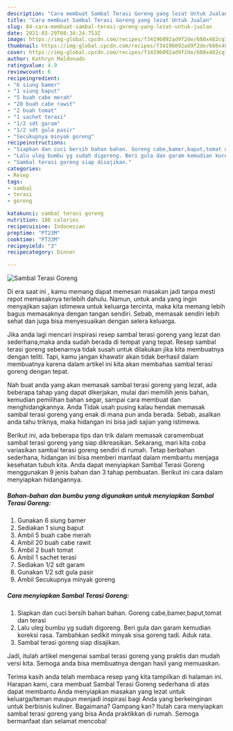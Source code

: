 ```yaml
---
description: "Cara membuat Sambal Terasi Goreng yang lezat Untuk Jualan"
title: "Cara membuat Sambal Terasi Goreng yang lezat Untuk Jualan"
slug: 84-cara-membuat-sambal-terasi-goreng-yang-lezat-untuk-jualan
date: 2021-03-29T08:34:24.753Z
image: https://img-global.cpcdn.com/recipes/f34196092ad9f2de/680x482cq70/sambal-terasi-goreng-foto-resep-utama.jpg
thumbnail: https://img-global.cpcdn.com/recipes/f34196092ad9f2de/680x482cq70/sambal-terasi-goreng-foto-resep-utama.jpg
cover: https://img-global.cpcdn.com/recipes/f34196092ad9f2de/680x482cq70/sambal-terasi-goreng-foto-resep-utama.jpg
author: Kathryn Maldonado
ratingvalue: 4.9
reviewcount: 6
recipeingredient:
- "6 siung bamer"
- "1 siung baput"
- "5 buah cabe merah"
- "20 buah cabe rawit"
- "2 buah tomat"
- "1 sachet terasi"
- "1/2 sdt garam"
- "1/2 sdt gula pasir"
- "Secukupnya minyak goreng"
recipeinstructions:
- "Siapkan dan cuci bersih bahan bahan. Goreng cabe,bamer,baput,tomat dan terasi"
- "Lalu uleg bumbu yg sudah digoreng. Beri gula dan garam kemudian koreksi rasa. Tambahkan sedikit minyak sisa goreng tadi. Aduk rata."
- "Sambal terasi goreng siap disajikan."
categories:
- Resep
tags:
- sambal
- terasi
- goreng

katakunci: sambal terasi goreng 
nutrition: 186 calories
recipecuisine: Indonesian
preptime: "PT23M"
cooktime: "PT33M"
recipeyield: "3"
recipecategory: Dinner

---
```



![Sambal Terasi Goreng](https://img-global.cpcdn.com/recipes/f34196092ad9f2de/680x482cq70/sambal-terasi-goreng-foto-resep-utama.jpg)

Di era  saat ini , kamu memang dapat memesan masakan jadi tanpa mesti repot memasaknya terlebih dahulu. Namun, untuk anda yang ingin menyajikan sajian istimewa untuk keluarga tercinta, maka kita memang lebih bagus memasaknya dengan tangan sendiri. Sebab, memasak sendiri lebih sehat dan juga bisa menyesuaikan dengan selera keluarga.

Jika anda lagi mencari inspirasi resep sambal terasi goreng yang lezat dan sederhana,maka anda sudah berada di tempat yang tepat. Resep sambal terasi goreng  sebenarnya tidak susah untuk dilakukan jika kita membuatnya dengan teliti. Tapi, kamu jangan khawatir akan tidak berhasil dalam membuatnya 
karena dalam artikel ini kita akan membahas sambal terasi goreng dengan tepat.  



Nah buat anda yang akan memasak sambal terasi goreng yang lezat, ada beberapa tahap yang dapat dikerjakan, mulai dari memilih jenis bahan, kemudian pemilihan bahan segar, sampai cara membuat dan menghidangkannya. Anda Tidak usah pusing kalau hendak memasak sambal terasi goreng yang enak di mana pun anda berada. Sebab, asalkan anda  tahu triknya, maka hidangan ini bisa jadi sajian yang istimewa.

Berikut ini, ada beberapa tips dan trik dalam memasak caramembuat sambal terasi goreng yang siap dikreasikan. Sekarang, mari kita coba variasikan sambal terasi goreng sendiri di rumah. Tetap berbahan sederhana, hidangan ini bisa memberi manfaat dalam membantu menjaga kesehatan tubuh kita. Anda dapat menyiapkan Sambal Terasi Goreng menggunakan 9 jenis bahan dan 3 tahap pembuatan. Berikut ini cara dalam menyiapkan hidangannya.

<!--inarticleads1-->

##### Bahan-bahan dan bumbu yang digunakan untuk menyiapkan Sambal Terasi Goreng:

1. Gunakan 6 siung bamer
1. Sediakan 1 siung baput
1. Ambil 5 buah cabe merah
1. Ambil 20 buah cabe rawit
1. Ambil 2 buah tomat
1. Ambil 1 sachet terasi
1. Sediakan 1/2 sdt garam
1. Gunakan 1/2 sdt gula pasir
1. Ambil Secukupnya minyak goreng




<!--inarticleads2-->

##### Cara menyiapkan Sambal Terasi Goreng:

1. Siapkan dan cuci bersih bahan bahan. Goreng cabe,bamer,baput,tomat dan terasi
1. Lalu uleg bumbu yg sudah digoreng. Beri gula dan garam kemudian koreksi rasa. Tambahkan sedikit minyak sisa goreng tadi. Aduk rata.
1. Sambal terasi goreng siap disajikan.




Jadi, itulah artikel mengenai  sambal terasi goreng  yang praktis dan mudah versi kita. Semoga anda bisa membuatnya dengan hasil yang memuaskan. 

Terima kasih anda telah membaca resep yang kita tampilkan di halaman ini. Harapan kami, cara membuat  Sambal Terasi Goreng sederhana di atas dapat membantu Anda menyiapkan masakan yang lezat untuk keluarga/teman maupun menjadi inspirasi bagi Anda yang berkeinginan untuk berbisnis kuliner. Bagaimana? Gampang kan? Itulah cara menyiapkan sambal terasi goreng yang bisa Anda praktikkan di rumah. Semoga bermanfaat dan selamat mencoba!

